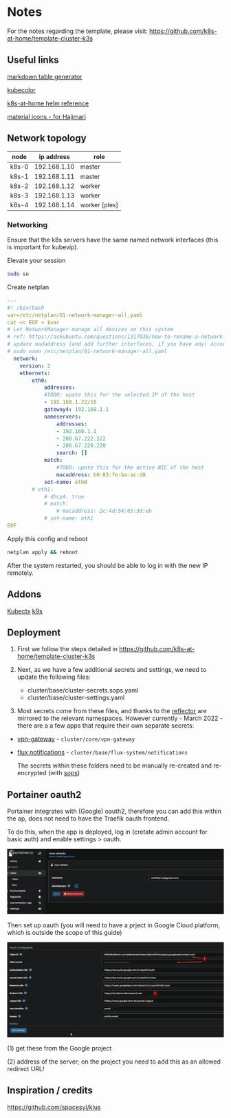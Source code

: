 # Notes

For the notes regarding the template, please visit: <https://github.com/k8s-at-home/template-cluster-k3s>

## Useful links

[markdown table generator](https://www.tablesgenerator.com/markdown_tables#)

[kubecolor](https://github.com/hidetatz/kubecolor)

[k8s-at-home helm reference](https://github.com/k8s-at-home/library-charts/blob/main/charts/stable/common/values.yaml)

[material icons - for Hajimari](https://materialdesignicons.com/)

## Network topology

| node  | ip address   | role          |
|-------|--------------|---------------|
| k8s-0 | 192.168.1.10 | master        |
| k8s-1 | 192.168.1.11 | master        |
| k8s-2 | 192.168.1.12 | worker        |
| k8s-3 | 192.168.1.13 | worker        |
| k8s-4 | 192.168.1.14 | worker [plex] |

### Networking


Ensure that the k8s servers have the same named network interfaces (this is important for kubevip).

Elevate your session

```sh
sudo su
```

Create netplan

```yaml
---
#! /bin/bash
var=/etc/netplan/01-network-manager-all.yaml
cat << EOF > $var
# Let NetworkManager manage all devices on this system
# ref: https://askubuntu.com/questions/1317036/how-to-rename-a-network-interface-in-20-04
# update madaddress (and add further interfaces, if you have any) accordingly
# sudo nano /etc/netplan/01-network-manager-all.yaml
  network:
    version: 2
    ethernets:
        eth0:
            addresses:
            #TODO: upate this for the selected IP of the host
            - 192.168.1.22/16
            gateway4: 192.168.1.1
            nameservers:
                addresses:
                - 192.168.1.1
                - 208.67.222.222
                - 208.67.220.220
                search: []
            match:
                #TODO: upate this for the active NIC of the host
                macaddress: b0:83:fe:ba:ac:d8
            set-name: eth0
        # eth1:
            # dhcp4: true
            # match:
                # macaddress: 2c:4d:54:65:3d:eb
            # set-name: eth1
EOF
```
Apply this config and reboot

```sh
netplan apply && reboot
```

After the system restarted, you should be able to log in with the new IP remotely.

## Addons

[Kubectx](https://github.com/ahmetb/kubectx)
[k9s](https://k9scli.io/)

## Deployment

1. First we follow the steps detailed in <https://github.com/k8s-at-home/template-cluster-k3s>

2. Next, as we have a few additional secrets and settings, we need to update the following files:

    - cluster/base/cluster-secrets.sops.yaml
    - cluster/base/cluster-settings.yaml

3. Most secrets come from these files, and thanks to the [reflector](https://github.com/emberstack/kubernetes-reflector) are mirrored to the relevant namespaces.
However currently - March 2022 - there are a a few apps that require their own separate secrets:

- [vpn-gateway](https://github.com/k8s-at-home/pod-gateway) - `cluster/core/vpn-gateway`
- [flux notifications](https://fluxcd.io/docs/guides/notifications/) - `cluster/base/flux-system/notifications`

    The secrets within these folders need to be manually re-created and re-encrypted (with [sops](https://github.com/mozilla/sops))


## Portainer oauth2

Portainer integrates with (Google) oauth2, therefore you can add this within the ap, does not need to have the Traefik oauth frontend.

To do this, when the app is deployed, log in (cretate admin account for basic auth) and enable settings > oauth.

![Add a user](hack/portainer1.png "Adding user in Portainer")

Then set up oauth (you will need to have a prject in Google Cloud platform, which is outside the scope of this guide)

![Oauth2 settings in Portainer](hack/portainer2.png "Oauth2 settings in Portainer")

(1) get these from the Google project

(2) address of the server; on the project you need to add this as an allowed redirect URL!


## Inspiration / credits

<https://github.com/spacesyl/klus>
